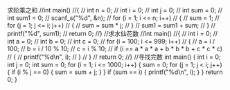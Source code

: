 求阶乘之和
//int main()
//{
//	int n = 0;
//	int i = 0;
//	int j = 0;
//	int sum = 0;
//	int sum1 = 0;
//	scanf_s("%d", &n);
//	for (i = 1; i <= n; i++)
//	{
//		sum = 1;
//		for (j = 1; j <= i; j++)
//		{
//			sum = sum * j;
//		}
//		sum1 = sum1 + sum;
//	}
//	printf("%d", sum1);
//	return 0;
//}
//求水仙花数
//int main()
//{
//	int i = 0;
//	int a = 0;
//	int b = 0;
//	int c = 0;
//	for (i = 100; i <= 999; i++)
//	{
//		a = i / 100;
//		b = i / 10 % 10;
//		c = i % 10;
//		if (i == a * a * a + b * b * b + c * c * c)
//		{
//			printf("%d\n", i);
//		}
//	}
//	return 0;
//}
//寻找完数
int main()
{
	int i = 0;
	int j = 0;
	int sum = 0;
	for (i = 1; i <= 1000; i++)
	{
		sum = 0;
		for (j = 1; j < i; j++)
		{
			if (i % j == 0)
			{
				sum = sum + j;
			}
		}
		if (sum == i)
		{
			printf("%d\n", i);
		}
	}
	return 0;
}
